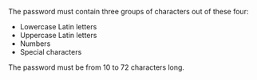 The password must contain three groups of characters out of these four:

  * Lowercase Latin letters
  * Uppercase Latin letters
  * Numbers
  * Special characters 

The password must be from 10 to 72 characters long.